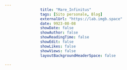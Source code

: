 ---
                title: "Mare_Infinitus"
                tags: [Sito personale, Blog]
                externalUrl: "https://lab.imgb.space"
                date: 9923-08-08
                showDate: false
                showAuthor: false
                showReadingTime: false
                showEdit: false
                showLikes: false
                showViews: false
                layoutBackgroundHeaderSpace: false
                ---

